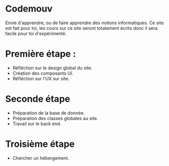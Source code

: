 # Codemouv

Envie d'apprendre, ou de faire apprendre des notions informatiques. Ce site est fait pour toi, les cours sur ce site seront totalement écrits donc il sera facile pour toi d'expérimenté.

# Première étape : 

- Réfléction sur le design global du site.
- Création des composants UI.
- Réfléction sur l'UX sur site.

# Seconde étape

- Préparation de la base de donnée.
- Préparation des classes globales au site.
- Travail sur le back end.

# Troisième étape

- Chercher un hébergement.
